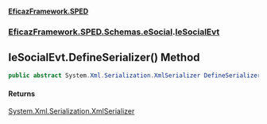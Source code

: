 #### [EficazFramework.SPED](EficazFrameworkSPED.md 'EficazFramework SPED')
### [EficazFramework.SPED.Schemas.eSocial](EficazFramework.SPED.Schemas.eSocial.md 'EficazFramework.SPED.Schemas.eSocial').[IeSocialEvt](EficazFramework.SPED.Schemas.eSocial/IeSocialEvt.md 'EficazFramework.SPED.Schemas.eSocial.IeSocialEvt')

## IeSocialEvt.DefineSerializer() Method

```csharp
public abstract System.Xml.Serialization.XmlSerializer DefineSerializer();
```

#### Returns
[System.Xml.Serialization.XmlSerializer](https://docs.microsoft.com/en-us/dotnet/api/System.Xml.Serialization.XmlSerializer 'System.Xml.Serialization.XmlSerializer')